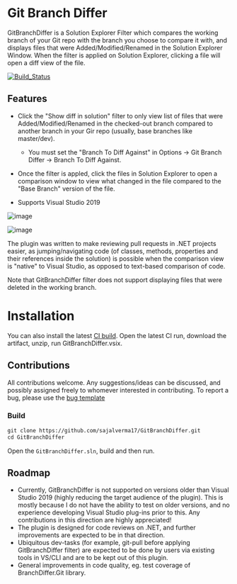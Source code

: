 # Git Branch Differ

GitBranchDiffer is a Solution Explorer Filter which compares the working branch of your Git repo with the branch you choose to compare it with, and displays files that were Added/Modified/Renamed in the Solution Explorer Window. When the filter is applied on Solution Explorer, clicking a file will open a diff view of the file. 

[![Build_Status](https://github.com/sajalverma17/GitBranchDiffer/actions/workflows/ci-build.yml/badge.svg)](https://github.com/sajalverma17/GitBranchDiffer/actions/workflows/ci-build.yml)

## Features

* Click the "Show diff in solution" filter to only view list of files that were Added/Modified/Renamed in the checked-out branch compared to another branch in your Gir repo (usually, base branches like master/dev). 
  * You must set the "Branch To Diff Against" in Options -> Git Branch Differ -> Branch To Diff Against.

* Once the filter is appled, click the files in Solution Explorer to open a comparison window to view what changed in the file compared to the "Base Branch" version of the file.

* Supports Visual Studio 2019

![image](https://user-images.githubusercontent.com/25904133/118525755-d63bd480-b73f-11eb-884a-ddf86c63a70a.png)

![image](https://user-images.githubusercontent.com/25904133/118526577-ae00a580-b740-11eb-94a3-b3b3238c258e.png)

The plugin was written to make reviewing pull requests in .NET projects easier, as jumping/navigating code (of classes, methods, properties and their references inside the solution) is possible when the comparison view is "native" to Visual Studio, as opposed to text-based comparison of code.

Note that GitBranchDiffer filter does not support displaying files that were deleted in the working branch.

# Installation

You can also install the latest [CI build](https://github.com/sajalverma17/GitBranchDiffer/actions/workflows/ci-build.yml).
Open the latest CI run, download the artifact, unzip, run GitBranchDiffer.vsix.

## Contributions

All contributions welcome. 
Any suggestions/ideas can be discussed, and possibly assigned freely to whomever interested in contributing.
To report a bug, please use the [bug template](https://github.com/sajalverma17/GitBranchDiffer/issues/new?assignees=&labels=bug&template=bug-report.md&title=)

### Build 

```txt
git clone https://github.com/sajalverma17/GitBranchDiffer.git
cd GitBranchDiffer
```

Open the `GitBranchDiffer.sln`, build and then run.

## Roadmap
* Currently, GitBranchDiffer is not supported on versions older than Visual Studio 2019 (highly reducing the target audience of the plugin). This is mostly because I do not have the ability to test on older versions, and no experience developing Visual Studio plug-ins prior to this. Any contributions in this direction are highly appreciated!
* The plugin is designed for code reviews on .NET, and further improvements are expected to be in that direction.
* Ubiquitous dev-tasks (for example, git-pull before applying GitBranchDiffer filter) are expected to be done by users via existing tools in VS/CLI and are to be kept out of this plugin.
* General improvements in code quality, eg. test coverage of BranchDiffer.Git library.

